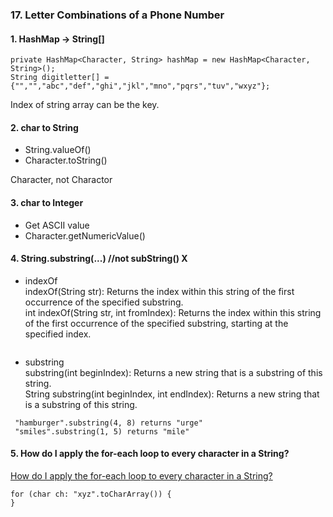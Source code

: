 ### 17. Letter Combinations of a Phone Number
#### 1. HashMap -> String[]
```
private HashMap<Character, String> hashMap = new HashMap<Character, String>();
String digitletter[] = {"","","abc","def","ghi","jkl","mno","pqrs","tuv","wxyz"};
```
Index of string array can be the key.

#### 2. char to String
- String.valueOf()
- Character.toString()  

Character, not Charactor

#### 3. char to Integer
- Get ASCII value
- Character.getNumericValue() 

#### 4. String.substring(...)   //not subString() X
- indexOf  
indexOf(String str): Returns the index within this string of the first occurrence of the specified substring.  
int	indexOf(String str, int fromIndex): Returns the index within this string of the first occurrence of the specified substring, starting at the specified index.
```

```

- substring  
substring(int beginIndex): Returns a new string that is a substring of this string.  
String	substring(int beginIndex, int endIndex): Returns a new string that is a substring of this string.
```
 "hamburger".substring(4, 8) returns "urge"
 "smiles".substring(1, 5) returns "mile"
```
#### 5. How do I apply the for-each loop to every character in a String?
[How do I apply the for-each loop to every character in a String?](https://stackoverflow.com/questions/2451650/how-do-i-apply-the-for-each-loop-to-every-character-in-a-string)  
```
for (char ch: "xyz".toCharArray()) {
}
```

